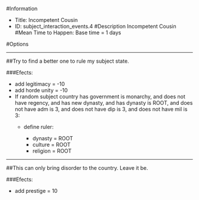 #Information
 - Title: Incompetent Cousin
 - ID: subject_interaction_events.4
#Description
Incompetent Cousin
#Mean Time to Happen:
Base time = 1 days

#Options

___
##Try to find a better one to rule my subject state.

###Efects:<ul><li>add legitimacy = -10</li><li>add horde unity = -10</li><li>If random subject country has government is monarchy, and  does not have regency, and  has new dynasty, and  has dynasty is ROOT, and does not have adm is 3, and does not have dip is 3, and does not have mil is 3:</li><ul><li>define ruler:</li><ul><li>dynasty = ROOT</li><li>culture = ROOT</li><li>religion = ROOT</li></ul></ul></ul>

___
##This can only bring disorder to the country. Leave it be.

###Efects:<ul><li>add prestige = 10</li></ul>
